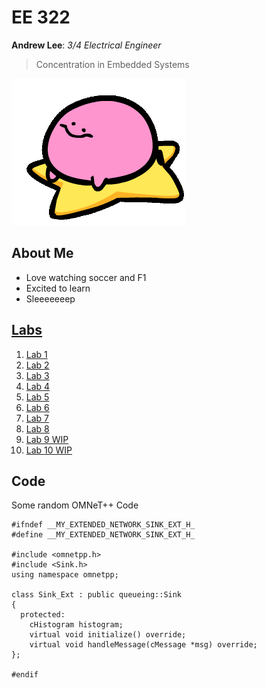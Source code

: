 # EE 322
  **Andrew Lee**: *3/4 Electrical Engineer*
  > Concentration in Embedded Systems <br>
  
![](Resources/kirbo_spin.gif)
## About Me
 - Love watching soccer and F1
 - Excited to learn
 - Sleeeeeeep
## [Labs](https://github.com/andieleee/EE322/tree/main/Labs)
  1. [Lab 1](https://github.com/andieleee/EE322/blob/main/Labs/Lab1.md)
  2. [Lab 2](https://github.com/andieleee/EE322/blob/main/Labs/Lab2.md)
  3. [Lab 3](https://github.com/andieleee/EE322/blob/main/Labs/Lab3.md)
  4. [Lab 4](https://github.com/andieleee/EE322/blob/main/Labs/Lab4.md)
  5. [Lab 5](https://github.com/andieleee/EE322/blob/main/Labs/Lab5.md)
  6. [Lab 6](https://github.com/andieleee/EE322/blob/main/Labs/Lab6.md)
  7. [Lab 7](https://github.com/andieleee/EE322/blob/main/Labs/Lab7.md)
  8. [Lab 8](https://github.com/andieleee/EE322/blob/main/Labs/Lab8.md)
  9. [Lab 9 WIP](https://github.com/andieleee/EE322/blob/main/Labs/Lab9.md)
  10. [Lab 10 WIP](https://github.com/andieleee/EE322/blob/main/Labs/Lab10.md)
## Code
Some random OMNeT++ Code
```
#ifndef __MY_EXTENDED_NETWORK_SINK_EXT_H_
#define __MY_EXTENDED_NETWORK_SINK_EXT_H_

#include <omnetpp.h>
#include <Sink.h>
using namespace omnetpp;

class Sink_Ext : public queueing::Sink
{
  protected:
    cHistogram histogram;
    virtual void initialize() override;
    virtual void handleMessage(cMessage *msg) override;
};

#endif
```
